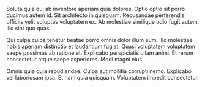 Soluta quia qui ab inventore aperiam quia dolores. Optio optio sit porro ducimus autem id. Sit architecto in quisquam. Recusandae perferendis officiis velit voluptas voluptatem ex. Ab molestiae similique odio fugit autem. Illo sint quo quas.
 Qui culpa culpa tenetur beatae porro omnis dolor illum eum. Illo molestiae nobis aperiam distinctio et laudantium fugiat. Quasi voluptatem voluptatem saepe possimus ab ratione et. Explicabo perspiciatis ullam animi. Et rerum consectetur atque saepe asperiores. Modi magni eius.
 Omnis quia quia repudiandae. Culpa aut mollitia corrupti nemo. Explicabo vel laboriosam ipsa. Et nam quia quisquam. Voluptatem impedit consectetur.